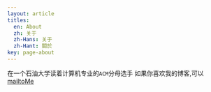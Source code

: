 ```yaml
---
layout: article
titles:
  en: About
  zh: 关于
  zh-Hans: 关于
  zh-Hant: 關於
key: page-about
---
```


在一个石油大学读着计算机专业的`ACM`分母选手
如果你喜欢我的博客,可以[mailtoMe](mailto:sciorz@qq.com)
